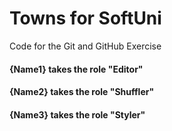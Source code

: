 # Towns for SoftUni
Code for the Git and GitHub Exercise

####	{Name1} takes the role "Editor"
#### {Name2} takes the role "Shuffler"
####	{Name3} takes the role "Styler"
